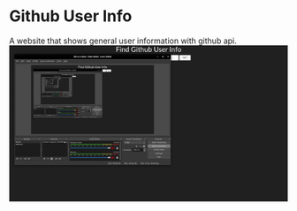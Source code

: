 # Github User Info 
A website that shows general user information with github api.
![Demo](demo.gif)